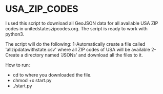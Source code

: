 # USA_ZIP_CODES
I used this script to download all GeoJSON data for all available USA ZIP codes in unitedstateszipcodes.org.
The script is ready to work with python3.

The script will do the following:
1-Automatically create a file called 'allzipdatawithstate.csv' where all ZIP codes of USA will be available
2-Create a directory named 'JSONs' and download all the files to it.

How to run:
- cd to where you downloaded the file.
- chmod +x start.py
- ./start.py
